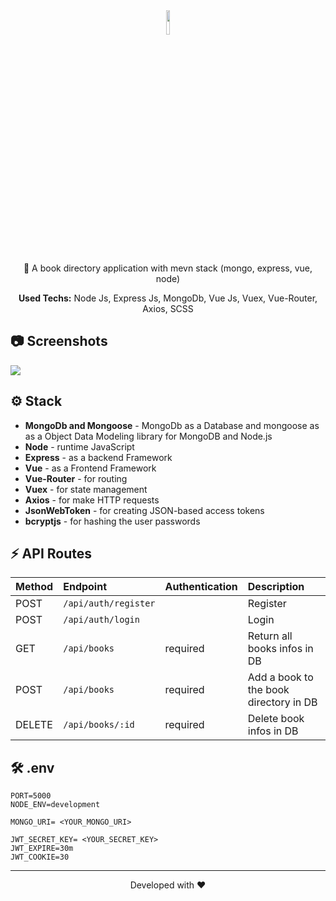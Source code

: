 <div align="center">
  <img src="https://media.giphy.com/media/QssGEmpkyEOhBCb7e1/giphy.gif" width="10%">
  <p>📢 A book directory application with mevn stack (mongo, express, vue, node) </p>
  <p><strong>Used Techs:</strong> Node Js, Express Js, MongoDb, Vue Js, Vuex, Vue-Router, Axios, SCSS</p>
</div>

<h2>📷 Screenshots</h2>
<img src="https://user-images.githubusercontent.com/40372039/136376422-ae2d28df-e60c-43cd-b514-85e9a64bdce3.png">

## ⚙ Stack
- <strong>MongoDb and Mongoose</strong> - MongoDb as a Database and mongoose as as a Object Data Modeling library for MongoDB and Node.js
- <strong>Node</strong> - runtime JavaScript
- <strong>Express</strong> - as a backend Framework
- <strong>Vue</strong> - as a Frontend Framework
- <strong>Vue-Router</strong> - for routing
- <strong>Vuex</strong> - for state management
- <strong>Axios</strong> - for make HTTP requests
- <strong>JsonWebToken</strong> - for creating JSON-based access tokens
- <strong>bcryptjs</strong> - for hashing the user passwords

## ⚡ API Routes

| Method | Endpoint | Authentication | Description |
| :-------- | :------- | :---------- |:----------- |
| POST      | `/api/auth/register` |  | Register |
| POST      | `/api/auth/login` |  | Login |
| GET      | `/api/books` | required  | Return all books infos in DB  |
| POST      | `/api/books` | required  | Add a book to the book directory in DB  |
| DELETE      | `/api/books/:id` | required |Delete book infos in DB  |

## 🛠️ .env
```
PORT=5000
NODE_ENV=development

MONGO_URI= <YOUR_MONGO_URI>

JWT_SECRET_KEY= <YOUR_SECRET_KEY>
JWT_EXPIRE=30m
JWT_COOKIE=30
```


<hr/>
<p align="center">
Developed with ❤️
</p>


